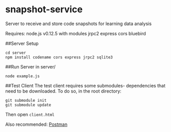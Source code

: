 # snapshot-service
Server to receive and store code snapshots for learning data analysis

Requires: node.js v0.12.5 with modules jrpc2 express cors bluebird

##Server Setup
```
cd server
npm install codename cors express jrpc2 sqlite3
```

##Run Server
in server/
```
node example.js
```

##Test Client
The test client requires some submodules- dependencies that need to be downloaded. To do so, in the root directory:
```
git submodule init
git submodule update
```

Then open ```client.html```

Also recommended: [Postman](https://chrome.google.com/webstore/detail/postman/fhbjgbiflinjbdggehcddcbncdddomop?hl=en)
